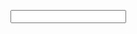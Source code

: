 <html>
<head>
<script>
var temp="";
var GBP = function (elm) {
	if(!isNaN(Number(elm.target.value))){
	//only for number
		//temp=elm.target.value;
		if(elm.target.value.indexOf(".")!="-1") {		
			if(elm.target.value.indexOf(".")<=10){
			if(elm.target.value.split(".")[1].length>2){
			elm.target.value=elm.target.value.slice(0,elm.target.value.length-1); 
			}
			}else if(elm.target.value.split(".")[0].length>10){
			
			temp2 = elm.target.value.split(".")[1];
			temp1 = elm.target.value.slice(0,elm.target.value.split(".")[0].length-1);
			elm.target.value=temp1 + "."+temp2; 
			}
			
		
		}else{
				if((elm.target.value.length)>10){
						elm.target.value=elm.target.value.slice(0,elm.target.value.length-1); 
				}
			}
		
	}
	else {
		elm.target.value=temp; //only for char
	}
	
	
}
</script>
</head>
<body>
<input type="text" onkeyup="GBP(event)" oninput="this.value.replace(/[^0-9\.]/g,'')">
</body>
</html>
